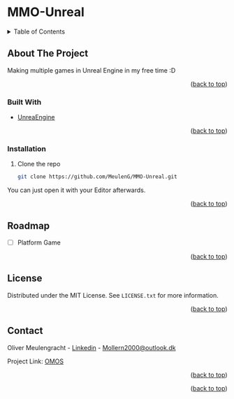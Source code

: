 # MMO-Unreal

<div id="top"></div>

<details>
  <summary>Table of Contents</summary>
  <ol>
    <li>
      <a href="#about-the-project">About The Project</a>
      <ul>
        <li><a href="#built-with">Built With</a></li>
      </ul>
    </li>
    <li>
      <a href="#getting-started">Getting Started</a>
      <ul>
        <li><a href="#prerequisites">Prerequisites</a></li>
        <li><a href="#installation">Installation</a></li>
      </ul>
    </li>
    <li><a href="#roadmap">Roadmap</a></li>
    <li><a href="#contributing">Contributing</a></li>
    <li><a href="#license">License</a></li>
    <li><a href="#contact">Contact</a></li>
  </ol>
</details>



<!-- ABOUT THE PROJECT -->
## About The Project


Making multiple games in Unreal Engine in my free time :D


<p align="right">(<a href="#top">back to top</a>)</p>



### Built With


* [UnreaEngine](https://www.unrealengine.com/en-US/)
<p align="right">(<a href="#top">back to top</a>)</p>



### Installation

1. Clone the repo
   ```sh
   git clone https://github.com/MeulenG/MMO-Unreal.git
   ```
You can just open it with your Editor afterwards.

<p align="right">(<a href="#top">back to top</a>)</p>



<!-- ROADMAP -->
## Roadmap

- [ ] Platform Game


<p align="right">(<a href="#top">back to top</a>)</p>


<!-- LICENSE -->
## License

Distributed under the MIT License. See `LICENSE.txt` for more information.

<p align="right">(<a href="#top">back to top</a>)</p>



<!-- CONTACT -->
## Contact

Oliver Meulengracht - [Linkedin](https://www.linkedin.com/in/olivermeulengracht/) - Mollern2000@outlook.dk

Project Link: [OMOS](https://github.com/MeulenG/MMO-Unreal.git)

<p align="right">(<a href="#top">back to top</a>)</p>

<p align="right">(<a href="#top">back to top</a>)</p>